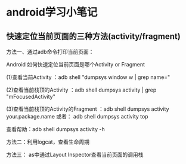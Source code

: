 # android学习小笔记
## 快速定位当前页面的三种方法(activity/fragment)

方法一、通过adb命令打印当前页面：

Android 如何快速定位当前页面是哪个Activity or Fragment

(1)查看当前Activity ：adb shell "dumpsys window w | grep name="

(2)查看当前栈顶的Activity ：adb shell dumpsys activity | grep "mFocusedActivity"

(3)查看当前栈顶的Activity的Fragment ：adb shell dumpsys activity your.package.name
或者：
adb shell dumpsys activity top

查看帮助：adb shell dumpsys activity -h

方法二：利用logcat，查看生命周期

方法三： as中通过Layout Inspector查看当前页面的调用栈
